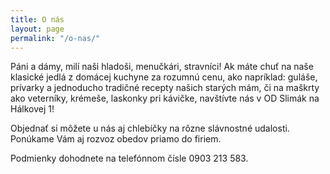 ```yaml
---
title: O nás
layout: page
permalink: "/o-nas/"
---
```

Páni a dámy, milí naši hladoši, menučkári, stravníci! Ak máte chuť na naše klasické jedlá z domácej kuchyne za rozumnú cenu, ako napríklad: guláše, prívarky a jednoducho tradičné recepty našich starých mám, či na maškrty ako veterníky, krémeše, laskonky pri kávičke, navštívte nás v OD Slimák na Hálkovej 1!

Objednať si môžete u nás aj chlebíčky na rôzne slávnostné udalosti. Ponúkame Vám aj rozvoz obedov priamo do firiem.

Podmienky dohodnete na telefónnom čísle 0903 213 583.